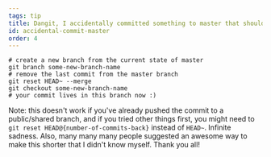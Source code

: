 ```yaml
---
tags: tip
title: Dangit, I accidentally committed something to master that should have been on a brand new branch!
id: accidental-commit-master
order: 4
---
```


```git
# create a new branch from the current state of master
git branch some-new-branch-name
# remove the last commit from the master branch
git reset HEAD~ --merge
git checkout some-new-branch-name
# your commit lives in this branch now :)
```

Note: this doesn't work if you've already pushed the commit to a public/shared branch, and if you tried other things first, you might need to `git reset HEAD@{number-of-commits-back}` instead of `HEAD~`. Infinite sadness. Also, many many many people suggested an awesome way to make this shorter that I didn't know myself. Thank you all!